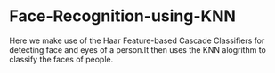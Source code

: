 # Face-Recognition-using-KNN

Here we make use of the  Haar Feature-based Cascade Classifiers for detecting face and eyes of a person.It then uses the KNN alogrithm to classify the faces of people.




